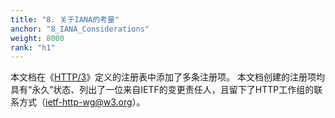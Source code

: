 ```yaml
---
title: "8. 关于IANA的考量"
anchor: "8_IANA_Considerations"
weight: 8000
rank: "h1"
---
```


本文档在《[HTTP/3](../RFC9114_Chinese_Simplified)》定义的注册表中添加了多条注册项。
本文档创建的注册项均具有“永久”状态、列出了一位来自IETF的变更责任人，且留下了HTTP工作组的联系方式（ietf-http-wg@w3.org）。

